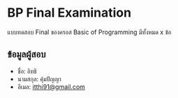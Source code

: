 # BP Final Examination

แบบทดสอบ Final ของครอส Basic of Programming มีทั้งหมด x ข้อ

## ข้อมูลผู้สอบ

- ชื่อ: อิทธิ
- นามสกุล: คุ้มปัญญา
- อีเมล: itthi91@gmail.com
